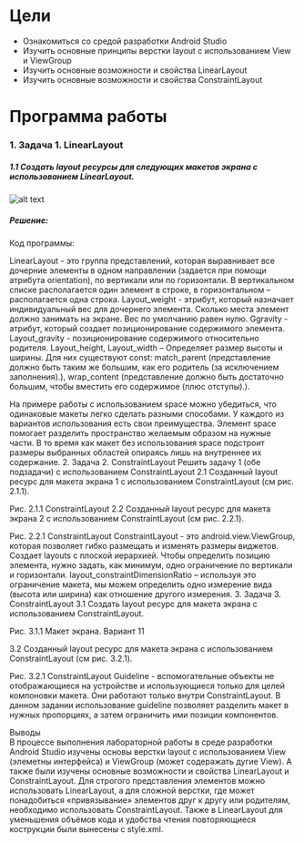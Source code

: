 # Цели
  - Ознакомиться со средой разработки Android Studio
  - Изучить основные принципы верстки layout с использованием View и ViewGroup
  - Изучить основные возможности и свойства LinearLayout
  - Изучить основные возможности и свойства ConstraintLayout
# Программа работы
### 1.	 Задача 1. LinearLayout
##### 1.1 Создать layout ресурсы для следующих макетов экрана с использованием LinearLayout.
![alt text](Android_lab1/report/task_1.png "Рис.1.1 Задание. Вариант №12")

##### Решение:
Код программы:


LinearLayout - это группа представлений, которая выравнивает все дочерние элементы в одном направлении (задается при помощи атрибута orientation), по вертикали или по горизонтали. В вертикальном списке располагается один элемент в строке, в горизонтальном – располагается одна строка.
Layout_weight -  этрибут, который назначает индивидуальный вес для дочернего элемента. Сколько места элемент должно занимать на экране. Вес по умолчанию равен нулю. 
Ggravity - атрибут, который создает позиционирование содержимого элемента.
Layout_gravity - позиционирование содержимого относительно родителя.
Layout_height, Layout_width  – Определяет размер высоты и ширины.  Для них существуют const: match_parent (представление должно быть таким же большим, как его родитель (за исключением заполнения).), wrap_content (представление должно быть достаточно большим, чтобы вместить его содержимое (плюс отступы).). 

На примере работы с использованием space можно убедиться, что одинаковые макеты легко сделать разными способами. У каждого из вариантов использования есть свои преимущества.  Элемент space помогает разделить пространство желаемым образом на нужные части.  В то время как макет без использования space подстроит размеры выбранных областей опираясь лишь на внутреннее их содержание. 
2.	Задача 2. ConstraintLayout
Решить задачу 1 (обе подзадачи) с использованием ConstraintLayout
2.1 Созданный layout ресурс для макета экрана 1 с использованием ConstraintLayout (см рис. 2.1.1).

 
Рис. 2.1.1 ConstraintLayout
2.2 Созданный layout ресурс для макета экрана 2 с использованием ConstraintLayout (см рис. 2.2.1).
 
Рис. 2.2.1 ConstraintLayout
ConstraintLayout - это android.view.ViewGroup, которая позволяет гибко размещать и изменять размеры виджетов. Создает layouts с плоской иерархией. Чтобы определить позицию элемента, нужно задать, как минимум, одно ограничение по вертикали и горизонтали.
layout_constraintDimensionRatio – используя это ограничение макета, мы можем определить одно измерение вида (высота или ширина) как отношение другого измерения.
3.	Задача 3. ConstraintLayout
3.1 Создать layout ресурс для макета экрана с использованием ConstraintLayout.

 
Рис. 3.1.1 Макет экрана. Вариант 11

3.2 Созданный layout ресурс для макета экрана  с использованием ConstraintLayout (см рис. 3.2.1).
 
Рис. 3.2.1 ConstraintLayout
Guideline - вспомогательные объекты не отображающиеся на устройстве и использующиеся только для целей компоновки макета. Они работают только внутри ConstraintLayout.
В данном задании использование guideline позволяет разделить макет в нужных пропорциях, а затем ограничить ими позиции компонентов.

Выводы  
В процессе выполнения лабораторной работы в среде разработки Android Studio изучены основы верстки layout с использованием View (элеметны интерфейса) и ViewGroup (может содеражать дугие View). А также были изучены основные возможности и свойства LinearLayout и ConstraintLayout. Для строгого представления элементов можно использовать LinearLayout, а для сложной верстки, где может понадобиться «привязывание» элементов друг к другу или родителям, необходимо использовать ConstraintLayout.  Также в LinearLayout для уменьшения объёмов кода и удобства чтения повторяющиеся кострукции были вынесены с style.xml.

